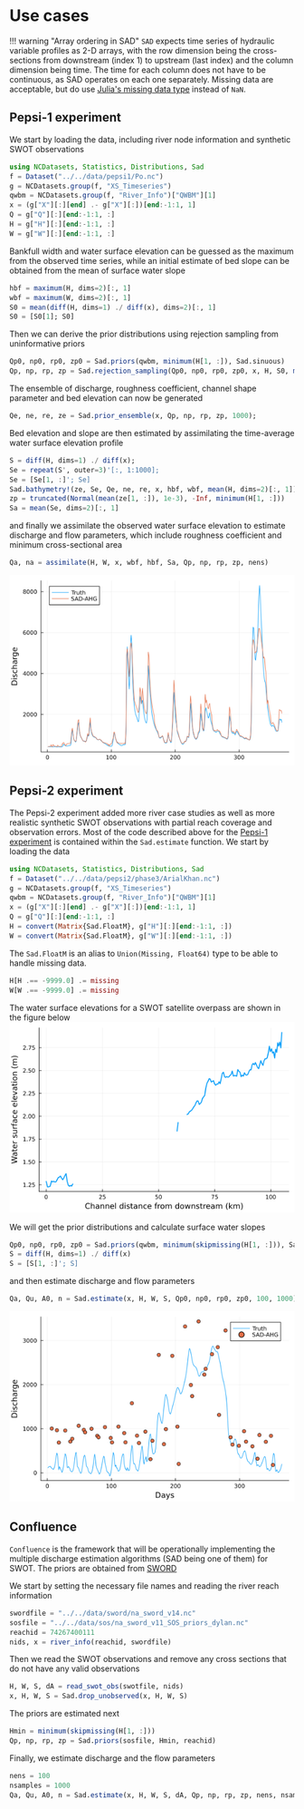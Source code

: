 # Use cases

!!! warning "Array ordering in SAD"
	`SAD` expects time series of hydraulic variable profiles as 2-D arrays, with the row dimension being the cross-sections from downstream (index 1) to upstream (last index) and the column dimension being time. The time for each column does not have to be continuous, as SAD operates on each one separately. Missing data are acceptable, but do use [Julia's missing data type](https://docs.julialang.org/en/v1/manual/missing/) instead of `NaN`.


## Pepsi-1 experiment

We start by loading the data, including river node information and synthetic SWOT observations

```julia
using NCDatasets, Statistics, Distributions, Sad
f = Dataset("../../data/pepsi1/Po.nc")
g = NCDatasets.group(f, "XS_Timeseries")
qwbm = NCDatasets.group(f, "River_Info")["QWBM"][1]
x = (g["X"][:][end] .- g["X"][:])[end:-1:1, 1]
Q = g["Q"][:][end:-1:1, :]
H = g["H"][:][end:-1:1, :]
W = g["W"][:][end:-1:1, :]
```

Bankfull width and water surface elevation can be guessed as the maximum from the observed time series, while an initial estimate of bed slope can be obtained from the mean of surface water slope

```julia
hbf = maximum(H, dims=2)[:, 1]
wbf = maximum(W, dims=2)[:, 1]
S0 = mean(diff(H, dims=1) ./ diff(x), dims=2)[:, 1]
S0 = [S0[1]; S0]
```

Then we can derive the prior distributions using rejection sampling from uninformative priors

```julia
Qp0, np0, rp0, zp0 = Sad.priors(qwbm, minimum(H[1, :]), Sad.sinuous)
Qp, np, rp, zp = Sad.rejection_sampling(Qp0, np0, rp0, zp0, x, H, S0, mean(H[1, :]), wbf, hbf, 1000);
```

The ensemble of discharge, roughness coefficient, channel shape parameter and bed elevation can now be generated

```julia
Qe, ne, re, ze = Sad.prior_ensemble(x, Qp, np, rp, zp, 1000);
```

Bed elevation and slope are then estimated by assimilating the time-average water surface elevation profile

```julia
S = diff(H, dims=1) ./ diff(x);
Se = repeat(S', outer=3)'[:, 1:1000];
Se = [Se[1, :]'; Se]
Sad.bathymetry!(ze, Se, Qe, ne, re, x, hbf, wbf, mean(H, dims=2)[:, 1])
zp = truncated(Normal(mean(ze[1, :]), 1e-3), -Inf, minimum(H[1, :]))
Sa = mean(Se, dims=2)[:, 1]
```

and finally we assimilate the observed water surface elevation to estimate discharge and flow parameters, which include roughness coefficient and minimum cross-sectional area

```julia
Qa, na = assimilate(H, W, x, wbf, hbf, Sa, Qp, np, rp, zp, nens)
```

![po](./assets/po.png)

## Pepsi-2 experiment

The Pepsi-2 experiment added more river case studies as well as more realistic synthetic SWOT observations with partial reach coverage and observation errors. Most of the code described above for the [Pepsi-1 experiment](@ref) is contained within the `Sad.estimate` function. We start by loading the data

```julia
using NCDatasets, Statistics, Distributions, Sad
f = Dataset("../../data/pepsi2/phase3/ArialKhan.nc")
g = NCDatasets.group(f, "XS_Timeseries")
qwbm = NCDatasets.group(f, "River_Info")["QWBM"][1]
x = (g["X"][:][end] .- g["X"][:])[end:-1:1, 1]
Q = g["Q"][:][end:-1:1, :]
H = convert(Matrix{Sad.FloatM}, g["H"][:][end:-1:1, :])
W = convert(Matrix{Sad.FloatM}, g["W"][:][end:-1:1, :])
```

The `Sad.FloatM` is an alias to `Union(Missing, Float64)` type to be able to handle missing data.

```julia
H[H .== -9999.0] .= missing
W[W .== -9999.0] .= missing
```

The water surface elevations for a SWOT satellite overpass are shown in the figure below
![overpass](./assets/arial_h.png)

We will get the prior distributions and calculate surface water slopes

```julia
Qp0, np0, rp0, zp0 = Sad.priors(qwbm, minimum(skipmissing(H[1, :])), Sad.braided)
S = diff(H, dims=1) ./ diff(x)
S = [S[1, :]'; S]
```

and then estimate discharge and flow parameters

```julia
Qa, Qu, A0, n = Sad.estimate(x, H, W, S, Qp0, np0, rp0, zp0, 100, 1000)
```

![arial](./assets/arial_q.png)

## Confluence

`Confluence` is the framework that will be operationally implementing the multiple discharge estimation algorithms (SAD being one of them) for SWOT. The priors are obtained from [SWORD](https://zenodo.org/record/7410433#.Y7F7-bLMJQI)

We start by setting the necessary file names and reading the river reach information
```julia
swordfile = "../../data/sword/na_sword_v14.nc"
sosfile = "../../data/sos/na_sword_v11_SOS_priors_dylan.nc"
reachid = 74267400111
nids, x = river_info(reachid, swordfile)
```

Then we read the SWOT observations and remove any cross sections that do not have any valid observations

```julia
H, W, S, dA = read_swot_obs(swotfile, nids)
x, H, W, S = Sad.drop_unobserved(x, H, W, S)
```

The priors are estimated next

```julia
Hmin = minimum(skipmissing(H[1, :]))
Qp, np, rp, zp = Sad.priors(sosfile, Hmin, reachid)
```

Finally, we estimate discharge and the flow parameters

```julia
nens = 100
nsamples = 1000
Qa, Qu, A0, n = Sad.estimate(x, H, W, S, dA, Qp, np, rp, zp, nens, nsamples)
```
